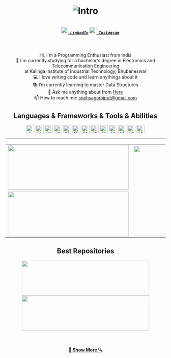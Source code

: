 <h1 align="center"><img title="Intro" src="https://github.com/snehsagarajput/snehsagarajput/blob/master/images/header.gif"/></h>
<h5 align="center">
  <code>
    <a href="https://www.linkedin.com/in/snehsagarajput/" title="LinkedIn Profile"><img width="22" src="https://github.com/snehsagarajput/snehsagarajput/blob/master/images/linkedin.svg"> LinkedIn</a></code>
  <code><a href="https://www.instagram.com/sneh_xf/" title="Instagram Profile"><img width="22" src="https://github.com/snehsagarajput/snehsagarajput/blob/master/images/instagram.svg"> Instagram</a></code>
</h5>
<br>
<p align="center">
  Hi, I'm a Programming Enthusiast from India
  <br>
  🔬 I'm currently studying for a bachelor's degree in Electronics and Telecommunication Engineering<br> at Kalinga Institute of Industrial Technology, Bhubaneswar
  <br>
  💻 I love writing code and learn anythings about it
  <br>
  📚 I’m currently learning to master Data Structures
  <br>
  💬 Ask me anything about from <a href="https://github.com/snehsagarajput/snehsagarajput/issues" title="Issues">Here</a>
  <br>
  📫 How to reach me: <a href="mailto: snehsagarajput@gmail.com">snehsagarajput@gmail.com</a>
</p>



<h2 align="center">Languages & Frameworks & Tools & Abilities</h2>

<p align="center">
  <code><img title="C" height="25" src="https://github.com/snehsagarajput/snehsagarajput/blob/master/images/c.svg"></code>
  <code><img title="C++" height="25" src="https://github.com/snehsagarajput/snehsagarajput/blob/master/images/cpp.svg"></code>
  <code><img title="Python" height="25" src="https://github.com/snehsagarajput/snehsagarajput/blob/master/images/python.svg"></code>
  <code><img title="Javascript" height="25" src="https://github.com/snehsagarajput/snehsagarajput/blob/master/images/javascript.svg"></code>
  <code><img title="HTML5" height="25" src="https://github.com/snehsagarajput/snehsagarajput/blob/master/images/html5.svg"></code>
  <code><img title="CSS" height="25" src="https://github.com/snehsagarajput/snehsagarajput/blob/master/images/css.svg"></code>
  <code><img title="Reactjs" height="25" src="https://github.com/snehsagarajput/snehsagarajput/blob/master/images/react.svg"></code>
  <code><img title="React-Native" height="25" src="https://github.com/snehsagarajput/snehsagarajput/blob/master/images/react-native.png"></code>
  <code><img title="Tensorflow" height="25" src="https://github.com/snehsagarajput/snehsagarajput/blob/master/images/tensorflow.svg"></code>
  <code><img title="Scikit-Learn" height="25" src="https://github.com/snehsagarajput/snehsagarajput/blob/master/images/scikit-learn.png"></code>
  <code><img title="Visual Studio Code" height="25" src="https://github.com/snehsagarajput/snehsagarajput/blob/master/images/vscode.png"></code>
  <code><img title="Problem Solving" height="25" src="https://github.com/snehsagarajput/snehsagarajput/blob/master/images/problemSolving.png"></code>
  <code><img title="Chess" height="25" src="https://github.com/snehsagarajput/snehsagarajput/blob/master/images/chess.svg"></code>
</p>

<hr>



<p align="center">
<table align="center">
  <tr>
    <td ><img width="380" height="140" src="https://github-readme-stats.vercel.app/api?username=snehsagarajput&hide=stars&count_private=true&show_icons=true&theme=gotham"></td>
    <td rowspan="2"><img width="380" height="280" src="https://github-readme-stats.vercel.app/api/top-langs/?username=snehsagarajput&exclude_repo=darknet,snehsagarajput&hide=jupyter%20notebook&theme=gotham"></td>
  </tr>
  <tr>
    <td><img width="380" height="140" src="https://github-readme-stats.vercel.app/api/wakatime?username=snehsagarajput&count_private=true&show_icons=true&theme=gotham"></td>
  </tr>
  </table>
</p>

<h2 align="center">Best Repositories</h2>

<p width="100%" align="center">
 <a href="https://github.com/snehsagarajput/nst-app" title="Neural Style Transfer Web App"><img src="https://github-readme-stats.vercel.app/api/pin/?username=snehsagarajput&repo=nst-app&theme=gotham" height="110" width="400" ></a>
<a  href="https://github.com/snehsagarajput/sudoku-solver-app" title="Sudoku Solver Android App"><img src="https://github-readme-stats.vercel.app/api/pin/?username=snehsagarajput&repo=sudoku-solver-app&theme=gotham"  width="400" height="110"></a>
</p>

<br>

<h4 align="center"><a href=https://github.com/snehsagarajput?tab=repositories" title="Show Repositories">🔎 Show More 🔍</a></h4>
<!--
**snehsagarajput/snehsagarajput** is a ✨ _special_ ✨ repository because its `README.md` (this file) appears on your GitHub profile.

Here are some ideas to get you started:

- 🔭 I’m currently working on ...
- 🌱 I’m currently learning ...
- 👯 I’m looking to collaborate on ...
- 🤔 I’m looking for help with ...
- 💬 Ask me about ...
- 📫 How to reach me: ...
- 😄 Pronouns: ...
- ⚡ Fun fact: ...



Notes: If you want use this readme, firstly star it please. If you can't align your repositories like this, please change your repository desription to shorter than now. Maybe 4 or 5 word will be good.


-->
